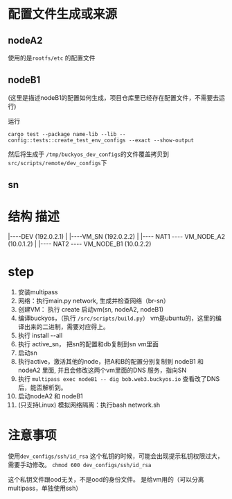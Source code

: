 
# 配置文件生成或来源


## nodeA2
使用的是`rootfs/etc` 的配置文件

## nodeB1

(这里是描述nodeB1的配置如何生成，项目仓库里已经存在配置文件，不需要去运行)

运行
```
cargo test --package name-lib --lib -- config::tests::create_test_env_configs --exact --show-output 
```
然后将生成于 `/tmp/buckyos_dev_configs`的文件覆盖拷贝到 `src/scripts/remote/dev_configs`下

## sn



# 结构 描述

|----DEV (192.0.2.1) 
|
|----VM_SN (192.0.2.2)
     |
     |---- NAT1 ---- VM_NODE_A2 (10.0.1.2)
     |
     |---- NAT2 ---- VM_NODE_B1 (10.0.2.2)


# step
1.  安装multipass
2.  网络：执行main.py network, 生成并检查网络（br-sn）
3.  创建VM： 执行 create 启动vm(sn, nodeA2, nodeB1)
4.  编译buckyos，（执行 `/src/scripts/build.py`） vm是ubuntu的，这里的编译出来的二进制，需要对应得上。
5.  执行 install --all
6.  执行 active_sn， 把sn的配置和db复制到sn vm里面
7.  启动sn
8.  执行active，激活其他的node，把A和B的配置分别复制到 nodeB1 和 nodeA2 里面, 并且会修改这两个vm里面的DNS 服务，指向SN
9.  执行 `multipass exec nodeB1 -- dig bob.web3.buckyos.io` 查看改了DNS后，能否解析到。
10. 启动nodeA2 和 nodeB1
11. (只支持Linux) 模拟网络隔离：执行bash network.sh 


# 注意事项
使用`dev_configs/ssh/id_rsa` 这个私钥的时候，可能会出现提示私钥权限过大，需要手动修改。
`chmod 600 dev_configs/ssh/id_rsa`

这个私钥文件跟ood无关，不是ood的身份文件。
是给vm用的（可以分离multipass，单独使用ssh）


